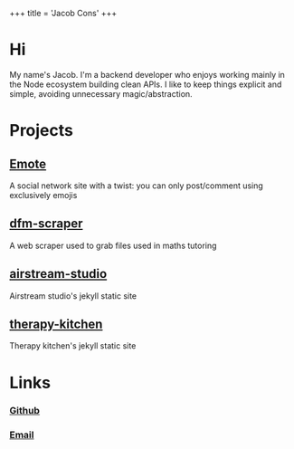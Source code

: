 +++
title = 'Jacob Cons'
+++

# Hi
My name's Jacob. I'm a backend developer who enjoys working mainly in the Node ecosystem building clean APIs.
I like to keep things explicit and simple, avoiding unnecessary magic/abstraction.

# Projects
## <a href="https://github.com/jacobcons/Emote" target="_blank">Emote</a>
A social network site with a twist: you can only post/comment using exclusively emojis

## <a href="https://github.com/jacobcons/dfm-scraper" target="_blank">dfm-scraper</a>
A web scraper used to grab files used in maths tutoring

## <a href="https://github.com/jacobcons/airstream-studio" target="_blank">airstream-studio</a>
Airstream studio's jekyll static site

## <a href="https://github.com/jacobcons/therapy-kitchen" target="_blank">therapy-kitchen</a>
Therapy kitchen's jekyll static site

# Links
### <a href="https://github.com/jacobcons" target="_blank">Github</a>
### [Email](mailto:j@jacobcons.com)

